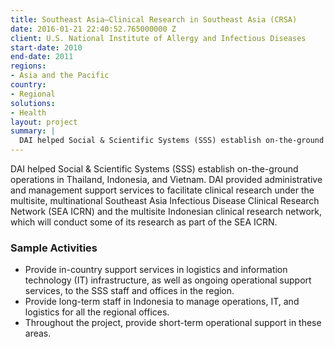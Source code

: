 ```yaml
---
title: Southeast Asia—Clinical Research in Southeast Asia (CRSA)
date: 2016-01-21 22:40:52.765000000 Z
client: U.S. National Institute of Allergy and Infectious Diseases
start-date: 2010
end-date: 2011
regions:
- Asia and the Pacific
country:
- Regional
solutions:
- Health
layout: project
summary: |
  DAI helped Social & Scientific Systems (SSS) establish on-the-ground operations in Thailand, Indonesia, and Vietnam.
---
```

DAI helped Social & Scientific Systems (SSS) establish on-the-ground operations in Thailand, Indonesia, and Vietnam. DAI provided administrative and management support services to facilitate clinical research under the multisite, multinational Southeast Asia Infectious Disease Clinical Research Network (SEA ICRN) and the multisite Indonesian clinical research network, which will conduct some of its research as part of the SEA ICRN.

###  Sample Activities

* Provide in-country support services in logistics and information technology (IT) infrastructure, as well as ongoing operational support services, to the SSS staff and offices in the region.
* Provide long-term staff in Indonesia to manage operations, IT, and logistics for all the regional offices.
* Throughout the project, provide short-term operational support in these areas.
